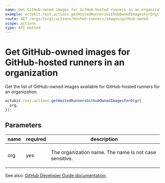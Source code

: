 ```yaml
---
name: Get GitHub-owned images for GitHub-hosted runners in an organization
example: octokit.rest.actions.getHostedRunnersGithubOwnedImagesForOrg({ org })
route: GET /orgs/{org}/actions/hosted-runners/images/github-owned
scope: actions
type: API method
---
```


# Get GitHub-owned images for GitHub-hosted runners in an organization

Get the list of GitHub-owned images available for GitHub-hosted runners for an organization.

```js
octokit.rest.actions.getHostedRunnersGithubOwnedImagesForOrg({
  org,
});
```

## Parameters

<table>
  <thead>
    <tr>
      <th>name</th>
      <th>required</th>
      <th>description</th>
    </tr>
  </thead>
  <tbody>
    <tr><td>org</td><td>yes</td><td>

The organization name. The name is not case sensitive.

</td></tr>
  </tbody>
</table>

See also: [GitHub Developer Guide documentation](https://docs.github.com/rest/actions/hosted-runners#get-github-owned-images-for-github-hosted-runners-in-an-organization).

